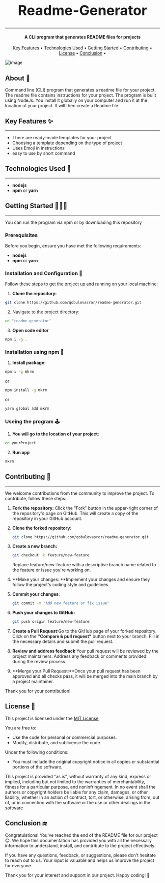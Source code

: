 <!-- Project name -->
<h1  align="center"  style="font-size: 45px">
<center>Readme-Generator</center>
</h1>
<hr>
<!-- Description -->
<h4 align="center">A CLI program that generates README files for projects</h4>

  <!--menu-->
  <p align="center">
  <a href="#key-features-">Key Features</a> •
  <a href="#technologies-used-">Technologies Used</a> •
  <a href="#getting-started-">Getting Started</a> •
  <a href="#contributing-">Contributing</a> •
  <a href="#license-">License</a> •
  <a href="#conclusion-">Conclusion</a> •
</p>
  
<!-- You can put pictures, gifs, screenshots or videos for the program here  -->
![image](https://github.com/qobulovasror/readme-generator/assets/71517683/1af0de4c-1795-4f72-9b27-5a9ca923969d)

  
  <!-- About -->

  ## About 📖
Command line (CLI) program that generates a readme file for your project. The readme file contains instructions for your project. The program is built using NodeJs. You install it globally on your computer and run it at the location of your project. It will then create a Readme file

  
  <!-- Key Features -->

  ## Key Features ✨
  
  ---
  
  - There are ready-made templates for your project
  - Choosing a template depending on the type of project
  - Uses Emoji in instructions
  - easy to use by short command


<!-- Technologies Used -->
## Technologies Used 🤖

---

 - **nodejs**
 - **npm** or **yarn**

## Getting Started 👨🏻‍💻
  ---
  
You can run the program via npm or by downloading this repository

### Prerequisites
  
  Before you begin, ensure you have met the following requirements:
- **nodejs**
- **npm** or **yarn**

  
### Installation and Configuration 🎯

  Follow these steps to get the project up and running on your local machine:

  1. **Clone the repository:**
  
  ```bash
  git clone https://github.com/qobulovasror/readme-generator.git
  ``` 
  2. Navigate to the project directory:

  ```bash
  cd "readme-generator"
  ``` 
  3. **Open code editor**
  ```bash
  npm i -g .
  ```

### Installation using npm 🎯
  1. **Install package:**
  
  ```bash
  npm i -g mkrm
  ```
  or
  ```bash
  npm install -g mkrm
  ```
  or
  ```bash
  yarn global add mkrm
  ```

 ### Useing the program 🕹️
  1. **You will go to the location of your project**:
  ```bash
  cd yourProject
  ```
  2. **Run app**
  ```bash
  mkrm
  ```

  
  
<!-- Contributing -->

## Contributing 🤝

---

We welcome contributions from the community to improve the project. To contribute, follow these steps:

1. **Fork the repository:**
   Click the "Fork" button in the upper-right corner of the repository's page on GitHub. This will create a copy of the repository in your GitHub account.

2. **Clone the forked repository:**
   ```bash
   git clone https://github.com/qobulovasror/readme-generator.git
   ```
3. **Create a new branch:**
   ```bash
   git checkout -b feature/new-feature
   ```
   Replace feature/new-feature with a descriptive branch name related to the feature or issue you're working on.
4. **Make your changes: **Implement your changes and ensure they follow the project's coding style and guidelines.
5. **Commit your changes:**
   ```bash
   git commit -m "Add new feature or fix issue"
   ```
6. **Push your changes to GitHub:**
   ```bash
   git push origin feature/new-feature
   ```
7. **Create a Pull Request**:Go to the GitHub page of your forked repository. Click on the **"Compare & pull request"** button next to your branch. Fill in the necessary details and submit the pull request.
8. **Review and address feedback**:Your pull request will be reviewed by the project maintainers. Address any feedback or comments provided during the review process.
9. **Merge your Pull Request:**Once your pull request has been approved and all checks pass, it will be merged into the main branch by a project maintainer.

Thank you for your contribution!

  
<!-- License -->

## License 🧾

This project is licensed under the [MIT License](LICENSE)

You are free to:

- Use the code for personal or commercial purposes.
- Modify, distribute, and sublicense the code.

Under the following conditions:

- You must include the original copyright notice in all copies or substantial portions of the software.

This project is provided "as is", without warranty of any kind, express or implied, including but not limited to the warranties of merchantability, fitness for a particular purpose, and noninfringement. In no event shall the authors or copyright holders be liable for any claim, damages, or other liability, whether in an action of contract, tort, or otherwise, arising from, out of, or in connection with the software or the use or other dealings in the software

  
  
<!-- Conclusion -->

## Conclusion 🔚

Congratulations! You've reached the end of the README file for our project 😊. We hope this documentation has provided you with all the necessary information to understand, install, and contribute to the project effectively.

If you have any questions, feedback, or suggestions, please don't hesitate to reach out to us. Your input is valuable and helps us improve the project for everyone.

Thank you for your interest and support in our project. Happy coding! 🎉

  
